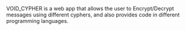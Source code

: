 VOID_CYPHER is a web app that allows the user to Encrypt/Decrypt messages using different cyphers, and also provides code in different programming languages.